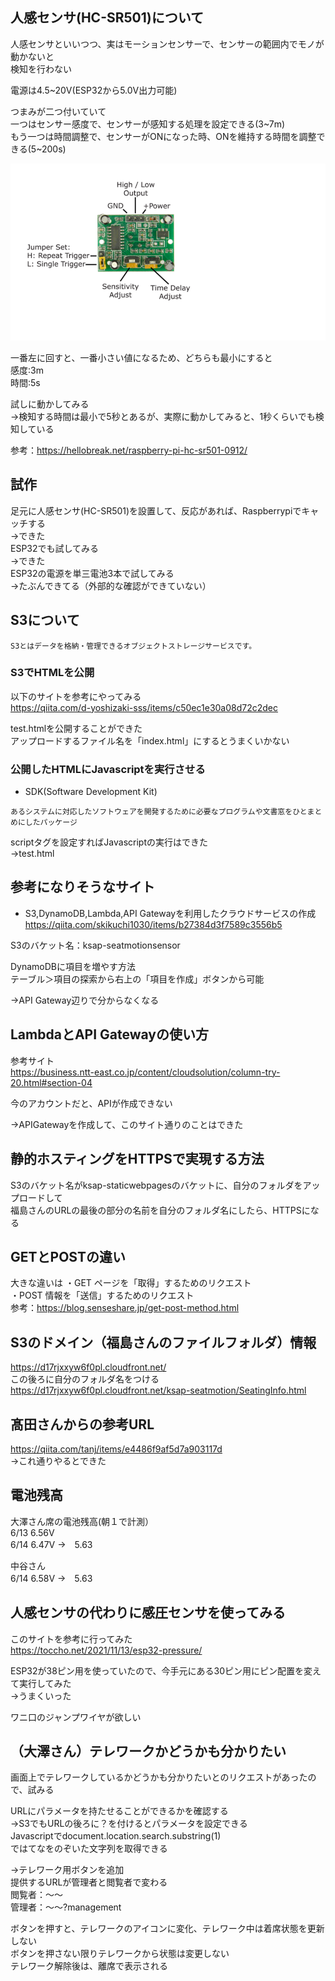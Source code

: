 ## 人感センサ(HC-SR501)について

人感センサといいつつ、実はモーションセンサーで、センサーの範囲内でモノが動かないと  
検知を行わない  

電源は4.5~20V(ESP32から5.0V出力可能)

つまみが二つ付いていて  
一つはセンサー感度で、センサーが感知する処理を設定できる(3~7m)  
もう一つは時間調整で、センサーがONになった時、ONを維持する時間を調整できる(5~200s)  

![A](./img/HC-SR501datesheet.png) 

一番左に回すと、一番小さい値になるため、どちらも最小にすると  
感度:3m  
時間:5s 

試しに動かしてみる  
→検知する時間は最小で5秒とあるが、実際に動かしてみると、1秒くらいでも検知している  

参考：https://hellobreak.net/raspberry-pi-hc-sr501-0912/  

## 試作  

足元に人感センサ(HC-SR501)を設置して、反応があれば、Raspberrypiでキャッチする  
→できた  
ESP32でも試してみる  
→できた  
ESP32の電源を単三電池3本で試してみる  
→たぶんできてる（外部的な確認ができていない）  

## S3について  

```
S3とはデータを格納・管理できるオブジェクトストレージサービスです。
```

### S3でHTMLを公開  

以下のサイトを参考にやってみる  
https://qiita.com/d-yoshizaki-sss/items/c50ec1e30a08d72c2dec

test.htmlを公開することができた  
アップロードするファイル名を「index.html」にするとうまくいかない  

### 公開したHTMLにJavascriptを実行させる  

- SDK(Software Development Kit)
```
あるシステムに対応したソフトウェアを開発するために必要なプログラムや文書窓をひとまとめにしたパッケージ
```

scriptタグを設定すればJavascriptの実行はできた  
→test.html


## 参考になりそうなサイト  

- S3,DynamoDB,Lambda,API Gatewayを利用したクラウドサービスの作成  
https://qiita.com/skikuchi1030/items/b27384d3f7589c3556b5  

S3のバケット名：ksap-seatmotionsensor  

DynamoDBに項目を増やす方法  
テーブル＞項目の探索から右上の「項目を作成」ボタンから可能  

→API Gateway辺りで分からなくなる  

## LambdaとAPI Gatewayの使い方  

参考サイト  
https://business.ntt-east.co.jp/content/cloudsolution/column-try-20.html#section-04  

今のアカウントだと、APIが作成できない  

→APIGatewayを作成して、このサイト通りのことはできた  

## 静的ホスティングをHTTPSで実現する方法  
S3のバケット名がksap-staticwebpagesのバケットに、自分のフォルダをアップロードして  
福島さんのURLの最後の部分の名前を自分のフォルダ名にしたら、HTTPSになる

## GETとPOSTの違い  
大きな違いは 
・GET  ページを「取得」するためのリクエスト  
・POST 情報を「送信」するためのリクエスト  
参考：https://blog.senseshare.jp/get-post-method.html  

## S3のドメイン（福島さんのファイルフォルダ）情報  
https://d17rjxxyw6f0pl.cloudfront.net/  
この後ろに自分のフォルダ名をつける  
https://d17rjxxyw6f0pl.cloudfront.net/ksap-seatmotion/SeatingInfo.html

## 髙田さんからの参考URL  
https://qiita.com/tanj/items/e4486f9af5d7a903117d  
→これ通りやるとできた  

## 電池残高
大澤さん席の電池残高(朝１で計測）  
6/13 6.56V    
6/14 6.47V  →　5.63  

中谷さん  
6/14 6.58V  →　5.63

## 人感センサの代わりに感圧センサを使ってみる  

このサイトを参考に行ってみた  
https://toccho.net/2021/11/13/esp32-pressure/  

ESP32が38ピン用を使っていたので、今手元にある30ピン用にピン配置を変えて実行してみた  
→うまくいった

ワニ口のジャンプワイヤが欲しい  

## （大澤さん）テレワークかどうかも分かりたい  

画面上でテレワークしているかどうかも分かりたいとのリクエストがあったので、試みる  

URLにパラメータを持たせることができるかを確認する  
→S3でもURLの後ろに？を付けるとパラメータを設定できる  
 Javascriptでdocument.location.search.substring(1)  
 ではてなをのぞいた文字列を取得できる  

→テレワーク用ボタンを追加  
 提供するURLが管理者と閲覧者で変わる  
 閲覧者：～～  
 管理者：～～?management  

 ボタンを押すと、テレワークのアイコンに変化、テレワーク中は着席状態を更新しない  
 ボタンを押さない限りテレワークから状態は変更しない  
 テレワーク解除後は、離席で表示される  
 